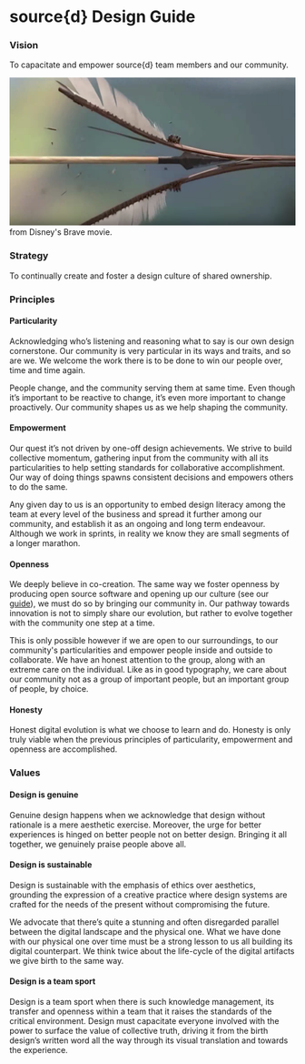 # source{d} Design Guide

### Vision

To capacitate and empower source{d} team members and our community.

![Brave](../img/brave.png)
from Disney's Brave movie.

### Strategy

To continually create and foster a design culture of shared ownership.

### Principles

#### Particularity

Acknowledging who’s listening and reasoning what to say is our own design cornerstone. Our community is very particular in its ways and traits, and so are we. We welcome the work there is to be done to win our people over, time and time again.

People change, and the community serving them at same time. Even though it’s important to be reactive to change, it’s even more important to change proactively. Our community shapes us as we help shaping the community.

#### Empowerment

Our quest it’s not driven by one-off design achievements. We strive to build collective momentum, gathering input from the community with all its particularities to help setting standards for collaborative accomplishment. Our way of doing things spawns consistent decisions and empowers others to do the same.

Any given day to us is an opportunity to embed design literacy among the team at every level of the business and spread it further among our community, and establish it as an ongoing and long term endeavour. Although we work in sprints, in reality we know they are small segments of a longer marathon.

#### Openness

We deeply believe in co-creation. The same way we foster openness by producing open source software and opening up our culture (see our [guide](../README.md)), we must do so by bringing our community in. Our pathway towards innovation is not to simply share our evolution, but rather to evolve together with the community one step at a time.

This is only possible however if we are open to our surroundings, to our community's particularities and empower people inside and outside to collaborate. We have an honest attention to the group, along with an extreme care on the individual. Like as in good typography, we care about our community not as a group of important people, but an important group of people, by choice.

#### Honesty

Honest digital evolution is what we choose to learn and do. Honesty is only truly viable when the previous principles of particularity, empowerment and openness are accomplished.

### Values

#### Design is genuine

Genuine design happens when we acknowledge that design without rationale is a mere aesthetic exercise. Moreover, the urge for better experiences is hinged on better people not on better design. Bringing it all together, we genuinely praise people above all.

#### Design is sustainable

Design is sustainable with the emphasis of ethics over aesthetics, grounding the expression of a creative practice where design systems are crafted for the needs of the present without compromising the future.

We advocate that there’s quite a stunning and often disregarded parallel between the digital landscape and the physical one. What we have done with our physical one over time must be a strong lesson to us all building its digital counterpart. We think twice about the life-cycle of the digital artifacts we give birth to the same way.

#### Design is a team sport

Design is a team sport when there is such knowledge management, its transfer and openness within a team that it raises the standards of the critical environment. Design must capacitate everyone involved with the power to surface the value of collective truth, driving it from the birth design’s written word all the way through its visual translation and towards the experience.

